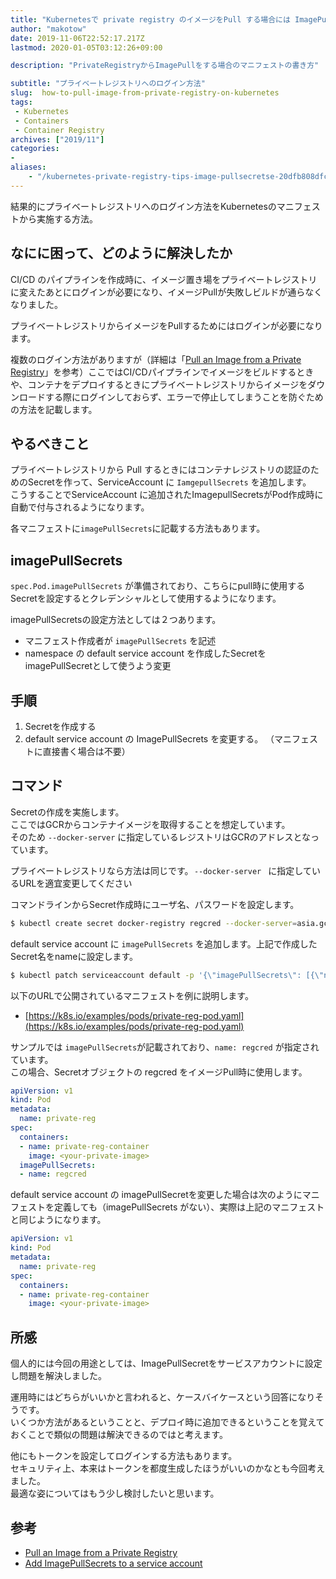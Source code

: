 ```yaml
---
title: "Kubernetesで private registry のイメージをPull する場合には ImagePullSecretsを使う"
author: "makotow"
date: 2019-11-06T22:52:17.217Z
lastmod: 2020-01-05T03:12:26+09:00

description: "PrivateRegistryからImagePullをする場合のマニフェストの書き方"

subtitle: "プライベートレジストリへのログイン方法"
slug:  how-to-pull-image-from-private-registry-on-kubernetes
tags:
 - Kubernetes
 - Containers
 - Container Registry
archives: ["2019/11"]
categories:
-
aliases:
    - "/kubernetes-private-registry-tips-image-pullsecretse-20dfb808dfc-e20dfb808dfc"
---
```


結果的にプライベートレジストリへのログイン方法をKubernetesのマニフェストから実施する方法。

## なにに困って、どのように解決したか

CI/CD のパイプラインを作成時に、イメージ置き場をプライベートレジストリに変えたあとにログインが必要になり、イメージPullが失敗しビルドが通らなくなりました。

プライベートレジストリからイメージをPullするためにはログインが必要になります。

複数のログイン方法がありますが（詳細は「[Pull an Image from a Private Registry](https://kubernetes.io/docs/tasks/configure-pod-container/pull-image-private-registry/)」を参考）ここではCI/CDパイプラインでイメージをビルドするときや、コンテナをデプロイするときにプライベートレジストリからイメージをダウンロードする際にログインしておらず、エラーで停止してしまうことを防ぐための方法を記載します。


## やるべきこと

プライベートレジストリから Pull するときにはコンテナレジストリの認証のためのSecretを作って、ServiceAccount に `IamgepullSecrets` を追加します。  
こうすることでServiceAccount に追加されたImagepullSecretsがPod作成時に自動で付与されるようになります。

各マニフェストに`imagePullSecrets`に記載する方法もあります。

## imagePullSecrets

`spec.Pod.imagePullSecrets` が準備されており、こちらにpull時に使用するSecretを設定するとクレデンシャルとして使用するようになります。

imagePullSecretsの設定方法としては２つあります。

*   マニフェスト作成者が `imagePullSecrets` を記述
*   namespace の default service account を作成したSecretをimagePullSecretとして使うよう変更

## 手順

1.  Secretを作成する
2.  default service account の ImagePullSecrets を変更する。 （マニフェストに直接書く場合は不要）

## コマンド

Secretの作成を実施します。  
ここではGCRからコンテナイメージを取得することを想定しています。  
そのため `--docker-server` に指定しているレジストリはGCRのアドレスとなっています。

プライベートレジストリなら方法は同じです。 `--docker-server ` に指定しているURLを適宜変更してください

コマンドラインからSecret作成時にユーザ名、パスワードを設定します。

```bash
$ kubectl create secret docker-registry regcred --docker-server=asia.gcr.io --docker-username=_json_key --docker-password=$(cat key.json)" --docker-email=email-address@address -n namespace
```

default service account に `imagePullSecrets` を追加します。上記で作成したSecret名をnameに設定します。
```bash
$ kubectl patch serviceaccount default -p '{\"imagePullSecrets\": [{\"name\": \"regcred\"}]}' -n namespace
```

以下のURLで公開されているマニフェストを例に説明します。

*   [https://k8s.io/examples/pods/private-reg-pod.yaml](https://k8s.io/examples/pods/private-reg-pod.yaml)

サンプルでは `imagePullSecrets`が記載されており、`name: regcred` が指定されています。  
この場合、Secretオブジェクトの regcred をイメージPull時に使用します。
```yaml
apiVersion: v1
kind: Pod
metadata:
  name: private-reg
spec:
  containers:
  - name: private-reg-container
    image: <your-private-image>
  imagePullSecrets:
  - name: regcred
```

default service account の imagePullSecretを変更した場合は次のようにマニフェストを定義しても（imagePullSecrets がない）、実際は上記のマニフェストと同じようになります。

```yaml
apiVersion: v1
kind: Pod
metadata:
  name: private-reg
spec:
  containers:
  - name: private-reg-container
    image: <your-private-image>
```

## 所感

個人的には今回の用途としては、ImagePullSecretをサービスアカウントに設定し問題を解決しました。

運用時にはどちらがいいかと言われると、ケースバイケースという回答になりそうです。  
いくつか方法があるということと、デプロイ時に追加できるということを覚えておくことで類似の問題は解決できるのではと考えます。

他にもトークンを設定してログインする方法もあります。  
セキュリティ上、本来はトークンを都度生成したほうがいいのかなとも今回考えました。  
最適な姿についてはもう少し検討したいと思います。

## 参考

*   [Pull an Image from a Private Registry](https://kubernetes.io/docs/tasks/configure-pod-container/pull-image-private-registry/)
*   [Add ImagePullSecrets to a service account](https://kubernetes.io/docs/tasks/configure-pod-container/configure-service-account/#add-imagepullsecrets-to-a-service-account)
